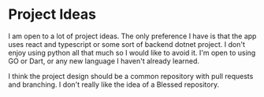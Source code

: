 # Project Ideas
I am open to a lot of project ideas. The only preference I have is that the app uses react and typescript or some sort of backend dotnet project. I don't enjoy using python all that much so I would like to avoid it. I'm open to using GO or Dart, or any new language I haven't already learned.

I think the project design should be a common repository with pull requests and branching. I don't really like the idea of a Blessed repository.